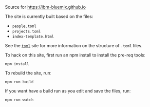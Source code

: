 Source for <https://ibm-bluemix.github.io>

The site is currently built based on the files:

* `people.toml`
* `projects.toml`
* `index-template.html`

See the [`toml`](https://github.com/toml-lang/toml) site for more information
on the structure of `.toml` files.

To hack on this site, first run an npm install to install the pre-req tools:

    npm install

To rebuild the site, run:

    npm run build

If you want have a build run as you edit and save the files, run:

    npm run watch
